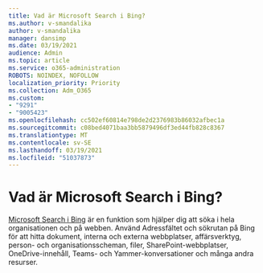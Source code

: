 ```yaml
---
title: Vad är Microsoft Search i Bing?
ms.author: v-smandalika
author: v-smandalika
manager: dansimp
ms.date: 03/19/2021
audience: Admin
ms.topic: article
ms.service: o365-administration
ROBOTS: NOINDEX, NOFOLLOW
localization_priority: Priority
ms.collection: Adm_O365
ms.custom:
- "9291"
- "9005423"
ms.openlocfilehash: cc502ef60814e798de2d2376983b86032afbec1a
ms.sourcegitcommit: c08bed4071baa3bb5879496df3ed44fb828c8367
ms.translationtype: MT
ms.contentlocale: sv-SE
ms.lasthandoff: 03/19/2021
ms.locfileid: "51037873"
---
```

# <a name="what-is-microsoft-search-in-bing"></a>Vad är Microsoft Search i Bing?

[Microsoft Search i Bing](https://docs.microsoft.com/deployoffice/microsoft-search-bing#what-is-microsoft-search-in-bing) är en funktion som hjälper dig att söka i hela organisationen och på webben. Använd Adressfältet och sökrutan på Bing för att hitta dokument, interna och externa webbplatser, affärsverktyg, person- och organisationsscheman, filer, SharePoint-webbplatser, OneDrive-innehåll, Teams- och Yammer-konversationer och många andra resurser.